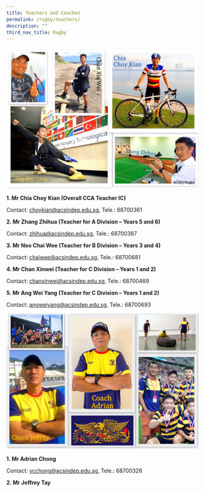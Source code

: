 ```yaml
---
title: Teachers and Coaches
permalink: /rugby/teachers/
description: ""
third_nav_title: Rugby
---
```

![](/images/Recently-Updated50-001-2048x1501.jpg)

**1. Mr Chia Choy Kian (Overall CCA Teacher IC)**

Contact: choykian@acsindep.edu.sg, Tele.: 68700361

**2. Mr Zhang Zhihua (Teacher for A Division – Years 5 and 6)**

Contact: zhihua@acsindep.edu.sg, Tele.: 68700387

**3. Mr Neo Chai Wee (Teacher for B Division – Years 3 and 4)**

Contact: chaiwee@acsindep.edu.sg, Tele.: 68700681

**4. Mr Chan Xinwei (Teacher for C Division – Years 1 and 2)**

Contact: chanxinwei@acsindep.edu.sg, Tele.: 68700469

**5. Mr Ang Wei Yang (Teacher for C Division – Years 1 and 2)**

Contact: angweiyang@acsindep.edu.sg, Tele.: 68700693

![](/images/2016-01-01-2048x1443.jpg)

**1. Mr Adrian Chong**

Contact: ycchong@acsindep.edu.sg, Tele.: 68700326

**2. Mr Jeffrey Tay**